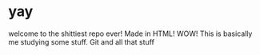 # yay

welcome to the shittiest repo ever!
Made in HTML! WOW!
This is basically me studying some stuff. Git and all that stuff
